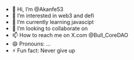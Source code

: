 - 👋 Hi, I’m @Akanfe53
- 👀 I’m interested in web3 and defi
- 🌱 I’m currently learning javascipt
- 💞️ I’m looking to collaborate on 
- 📫 How to reach me on X.com @Bull_CoreDAO
- 😄 Pronouns: ...
- ⚡ Fun fact: Never give up

<!---
Akanfe53/Akanfe53 is a ✨ special ✨ repository because its `README.md` (this file) appears on your GitHub profile.
You can click the Preview link to take a look at your changes.
--->
